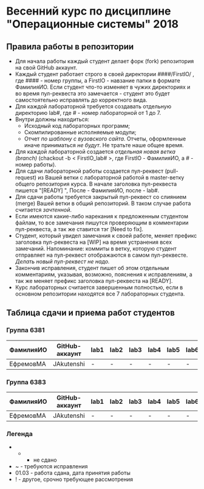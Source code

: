 # Весенний курс по дисциплине "Операционные системы" 2018

## Правила работы в репозитории

- Для начала работы каждый студент делает форк (fork) репозитория на свой GitHub аккаунт.
- Каждый студент работает строго в своей директории ####/FirstIO/ , где #### - номер группы, а FirstIO - навзание папки в формате ФамилияИО. Если студент что-то изменяет в чужих директориях и во время пул-реквеста это замечается - студент это будет самостоятельно исправлять до корректного вида.
- Для каждой лабораторной требуется создавать отдельную директорию lab#, где # - номер лабораторной от 1 до 7.
- Внутри должны находиться:
    * Исходный код лабораторных программ;
    * Скомпилированные исполняемые модули;
    * Отчет *по шаблону с вузовского сайта*. Отчеты, оформленные иначе приниматься *не будут*. Не тратьте наше общее время.
- Для каждой лабораторной создается *отдельная новая ветка (branch)* (chackout -b < FirstIO_lab# >, где FirstIO - ФамилияИО, а # - номер работы).
- Для сдачи лабораторной работы создается пул-реквест (pull-request) из Вашей ветки с лабораторной работой в master-ветку общего репозитория курса. В начале заголовка пул-реквеста пишется "[READY] ", После - ФамилияИО, после - lab#.
- Для сдачи работы требуется закрытый пул-реквест со слиянием (merge) Вашей ветки в общий репозиторий. В таком случае работа считается *зачтенной*.
- Если имеются какие-либо нарекания к предложенным студентом файлам, то все замечания пишутся проверяющим в комментарии пул-реквеста, а так же ставится тэг [Need to fix].
- Студент, который увидел замечания к своей работе, меняет префикс заголовка пул-реквеста на [WIP] на время устранения всех замечаний. Напоминание: коммиты в ветку, которую студент отправляет на пул-реквест отображаются в самом пул-реквесте. *Делать новый пул-реквест не надо.*
- Закончив исправления, студент пишет об этом отдельным комментариям, указывая, возможно, пояснения к исправлениям, а так же меняет префикс заголовка пул-реквеста на [READY].
- Курс лабораторных считается завершенным полностью, если в основном репозитории находятся все 7 лабораторных студента.


## Таблица сдачи и приема работ студентов

### Группа 6381

| ФамилияИО | GitHub-аккаунт | lab1 | lab2 | lab3 | lab4 | lab5 | lab6 | lab7 |
| --------- | -------------- | ---- | ---- | ---- | ---- | ---- | ---- | ---- |
| ЕфремовМА | JAkutenshi     |  -   |  -   |  -   |  -   |  -   |  -   |  -   |

### Группа 6383

| ФамилияИО | GitHub-аккаунт | lab1 | lab2 | lab3 | lab4 | lab5 | lab6 | lab7 |
| --------- | -------------- | ---- | ---- | ---- | ---- | ---- | ---- | ---- |
| ЕфремовМА | JAkutenshi     |  -   |  -   |  -   |  -   |  -   |  -   |  -   |

### Легенда

- - - не сдано
- ~ - требуются исправления
- 01.03 - работа сдана, дата принятия работы
- ! - другое, срочно требующее рассмотрения
